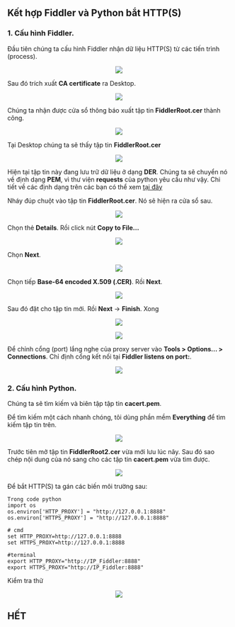 ## Kết hợp Fiddler và Python bắt HTTP(S)

### 1. Cấu hình Fiddler.

Đầu tiên chúng ta cấu hình Fiddler nhận dữ liệu HTTP(S) từ các tiến trình (process).
<p align="center"><img src="pic/Image_1.png"></p>

Sau đó trích xuất **CA certificate** ra Desktop.
<p align="center"><img src="pic/Image_2.png"></p>

Chúng ta nhận được cửa sổ thông báo xuất tập tin **FiddlerRoot.cer** thành công.
<p align="center"><img src="pic/Image_3.png"></p>

Tại Desktop chúng ta sẽ thấy tập tin **FiddlerRoot.cer**
<p align="center"><img src="pic/Image_4.png"></p>

Hiện tại tập tin này đang lưu trữ dữ liệu ở dạng **DER**. Chúng ta sẽ chuyển nó về định dạng **PEM**, vì thư viện **requests** của python yêu cầu như vậy. Chi tiết về các định dạng trên các bạn có thể xem [tại đây](http://www.gtopia.org/blog/2010/02/der-vs-crt-vs-cer-vs-pem-certificates/)

Nháy đúp chuột vào tập tin **FiddlerRoot.cer**. Nó sẽ hiện ra cửa sổ sau. 
<p align="center"><img src="pic/Image_5.png"></p>

Chọn thẻ **Details**. Rồi click nút **Copy to File...**
<p align="center"><img src="pic/Image_6.png"></p>

Chọn **Next**.
<p align="center"><img src="pic/Image_7.png"></p>

Chọn tiếp **Base-64 encoded X.509 (.CER)**. Rồi **Next**.
<p align="center"><img src="pic/Image_8.png"></p>

Sau đó đặt cho tập tin mới. Rồi **Next** -> **Finish**. Xong 
<p align="center"><img src="pic/Image_9.png"></p>
<p align="center"><img src="pic/Image_10.png"></p>

Để chỉnh cổng (port) lắng nghe của proxy server vào **Tools > Options... > Connections**. Chỉ định cổng kết nối tại **Fiddler listens on port:**.
<p align="center"><img src="pic/Image_13.png"></p>

### 2. Cấu hình Python.
Chúng ta sẽ tìm kiếm và biên tập tập tin **cacert.pem**.

Để tìm kiếm một cách nhanh chóng, tôi dùng phần mềm **Everything** để tìm kiếm tập tin trên.
<p align="center"><img src="pic/Image_11.png"></p>

Trước tiên mở tập tin **FiddlerRoot2.cer** vừa mới lưu lúc nãy. Sau đó sao chép nội dung của nó sang cho các tập tin **cacert.pem** vừa tìm được.
<p align="center"><img src="pic/Image_12.png"></p>

Để bắt HTTP(S) ta gán các biến môi trường sau:

```
Trong code python
import os
os.environ['HTTP_PROXY'] = "http://127.0.0.1:8888"
os.environ['HTTPS_PROXY'] = "http://127.0.0.1:8888"

# cmd
set HTTP_PROXY=http://127.0.0.1:8888
set HTTPS_PROXY=http://127.0.0.1:8888

#terminal
export HTTP_PROXY="http://IP_Fiddler:8888"
export HTTPS_PROXY="http://IP_Fiddler:8888"
```

Kiểm tra thử
<p align="center"><img src="pic/Image_14.png"></p>

## HẾT



